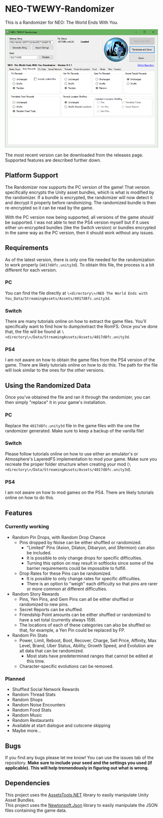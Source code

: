 # NEO-TWEWY-Randomizer
This is a Randomizer for NEO: The World Ends With You.

![Picture showing the application](Images/Randomizer_Img.png "The Randomizer")<br>

The most recent version can be downloaded from the releases page. Supported features are described further down.

## Platform Support
The Randomizer now supports the PC version of the game! That version specifically encrypts the Unity asset bundles, which is what is modified by the randomizer. If a bundle is encrypted, the randomizer will now detect it and decrypt it properly before randomizing. The randomized bundle is then re-encrypted so it can be read by the game.

With the PC version now being supported, all versions of the game _should_ be supported. I was not able to test the PS4 version myself but if it uses either un-encrypted bundles (like the Switch version) or bundles encrypted in the same way as the PC version, then it should work without any issues.

## Requirements
As of the latest version, there is only one file needed for the randomization to work properly (`4017d8fc.unity3d`).
To obtain this file, the process is a bit different for each version.

### PC
You can find the file directly at `\<directory\>/NEO The World Ends with You_Data/StreamingAssets/Assets/4017d8fc.unity3d`.

### Switch
There are many tutorials online on how to extract the game files. You'll specifically want to find how to dump/extract the RomFS. Once you've done that, the file will be found at `\<directory\>/Data/StreamingAssets/Assets/4017d8fc.unity3d`.

### PS4
I am not aware on how to obtain the game files from the PS4 version of the game. There are likely tutorials online on how to do this. The path for the file will look similar to the ones for the other versions.

## Using the Randomized Data
Once you've obtained the file and ran it through the randomizer, you can then simply "replace" it in your game's installation.

### PC
Replace the `4017d8fc.unity3d` file in the game files with the one the randomizer generated. Make sure to keep a backup of the vanilla file!

### Switch
Please follow tutorials online on how to use either an emulator's or Atmosphere's LayeredFS implementation to mod your game. Make sure you recreate the proper folder structure when creating your mod (`\<directory\>/Data/StreamingAssets/Assets/4017d8fc.unity3d`).

### PS4
I am not aware on how to mod games on the PS4. There are likely tutorials online on how to do this.

## Features

### Currently working
- Random Pin Drops, with Random Drop Chance
  - Pins dropped by Noise can be either shuffled or randomized.
    - "Limited" Pins (Axion, Dilaton, Dibaryon, and Sfermion) can also be included.
    - It is possible to only change drops for specific difficulties.
    - Turning this option on may result in softlocks since some of the barrier requirements could be impossible to fulfill.
  - Drop Rates for these Pins can be randomized.
    - It is possible to only change rates for specific difficulties.
    - There is an option to "weigh" each difficulty so that pins are rarer or more common at different difficulties.
- Random Story Rewards
  - Pins, Yen Pins, and Gem Pins can all be either shuffled or randomized to new pins.
  - Secret Reports can be shuffled.
  - Friendship Point amounts can be either shuffled or randomized to have a set total (currently always 159).
  - The locations of each of these categories can also be shuffled so that, for example, a Yen Pin could be replaced by FP.
- Random Pin Stats
  - Power, Limit, Reboot, Boot, Recover, Charge, Sell Price, Affinity, Max Level, Brand, Uber Status, Ability, Growth Speed, and Evolution are all data that can be randomized.
    - Most stats have predetermined ranges that cannot be edited at this time.
  - Character-specific evolutions can be removed.

### Planned
- Shuffled Social Network Rewards
- Random Thread Stats
- Random Shops
- Random Noise Encounters
- Random Food Stats
- Random Music
- Random Restaurants
- Available at start dialogue and cutscene skipping
- Maybe more...

## Bugs
If you find any bugs please let me know! You can use the issues tab of the repository. **Make sure to include your seed and the settings you used (if applicable). This will help tremendously in figuring out what is wrong.**

## Dependencies
This project uses the [AssetsTools.NET](https://github.com/nesrak1/AssetsTools.NET/) library to easily manipulate Unity Asset Bundles.<br>
This project uses the [Newtonsoft.Json](https://github.com/JamesNK/Newtonsoft.Json) library to easily manipulate the JSON files containing the game data.
